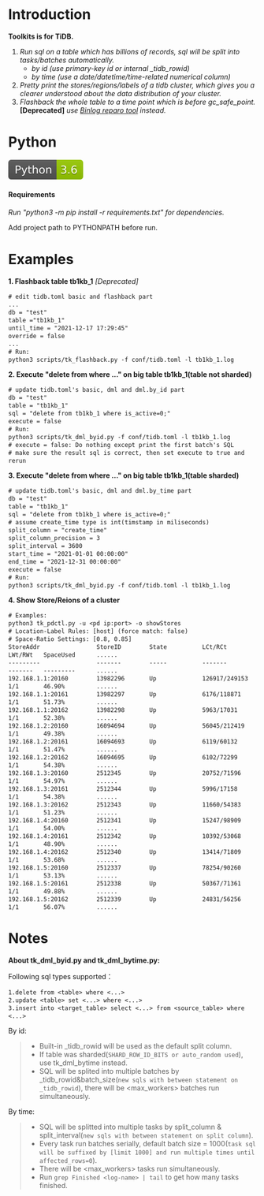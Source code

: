 # Introduction
**Toolkits is for TiDB.**
1. *Run sql on a table which has billions of records, sql will be split into tasks/batches automatically.*
    * *by id (use primary-key id or internal _tidb_rowid)*
    * *by time (use a date/datetime/time-related numerical column)*
2. *Pretty print the stores/regions/labels of a tidb cluster, which gives you a clearer understood about the data distribution of your cluster.*
3. *Flashback the whole table to a time point which is before gc_safe_point.* **[Deprecated]**  *use [Binlog reparo tool](https://github.com/realcp1018/tidb-binlog) instead.*

# Python
![py1](images/1.svg)

#### Requirements 
*Run "python3 -m pip install -r requirements.txt" for dependencies.*

Add project path to PYTHONPATH before run.

# Examples
**1. Flashback table tb1kb_1** *[Deprecated]*
```
# edit tidb.toml basic and flashback part
...
db = "test"
table ="tb1kb_1"
until_time = "2021-12-17 17:29:45"
override = false
...
# Run:
python3 scripts/tk_flashback.py -f conf/tidb.toml -l tb1kb_1.log
```
**2. Execute "delete from where ..." on big table tb1kb_1(table not sharded)**
```
# update tidb.toml's basic, dml and dml.by_id part
db = "test"
table = "tb1kb_1"
sql = "delete from tb1kb_1 where is_active=0;"
execute = false
# Run:
python3 scripts/tk_dml_byid.py -f conf/tidb.toml -l tb1kb_1.log
# execute = false: Do nothing except print the first batch's SQL 
# make sure the result sql is correct, then set execute to true and rerun
```
**3. Execute "delete from where ..." on big table tb1kb_1(table sharded)**
```
# update tidb.toml's basic, dml and dml.by_time part
db = "test"
table = "tb1kb_1"
sql = "delete from tb1kb_1 where is_active=0;"
# assume create_time type is int(timstamp in miliseconds)
split_column = "create_time"
split_column_precision = 3
split_interval = 3600
start_time = "2021-01-01 00:00:00"
end_time = "2021-12-31 00:00:00"
execute = false
# Run:
python3 scripts/tk_dml_byid.py -f conf/tidb.toml -l tb1kb_1.log
```
**4. Show Store/Reions of a cluster**
```
# Examples:
python3 tk_pdctl.py -u <pd ip:port> -o showStores
# Location-Label Rules: [host] (force match: false)
# Space-Ratio Settings: [0.8, 0.85]
StoreAddr                StoreID        State          LCt/RCt        LWt/RWt   SpaceUsed      ......
---------                -------        -----          -------        -------   ---------      ......
192.168.1.1:20160        13982296       Up             126917/249153  1/1       46.90%         ......
192.168.1.1:20161        13982297       Up             6176/118871    1/1       51.73%         ......
192.168.1.1:20162        13982298       Up             5963/17031     1/1       52.38%         ......
192.168.1.2:20160        16094694       Up             56045/212419   1/1       49.38%         ......
192.168.1.2:20161        16094693       Up             6119/60132     1/1       51.47%         ......
192.168.1.2:20162        16094695       Up             6102/72299     1/1       54.38%         ......
192.168.1.3:20160        2512345        Up             20752/71596    1/1       54.97%         ......
192.168.1.3:20161        2512344        Up             5996/17158     1/1       54.38%         ......
192.168.1.3:20162        2512343        Up             11660/54383    1/1       51.23%         ......
192.168.1.4:20160        2512341        Up             15247/98909    1/1       54.00%         ......
192.168.1.4:20161        2512342        Up             10392/53068    1/1       48.90%         ......
192.168.1.4:20162        2512340        Up             13414/71809    1/1       53.68%         ......
192.168.1.5:20160        2512337        Up             78254/90260    1/1       53.13%         ......
192.168.1.5:20161        2512338        Up             50367/71361    1/1       49.88%         ......
192.168.1.5:20162        2512339        Up             24831/56256    1/1       56.07%         ......
```

# Notes
**About tk_dml_byid.py and tk_dml_bytime.py:**

Following sql types supported：
```
1.delete from <table> where <...>
2.update <table> set <...> where <...>
3.insert into <target_table> select <...> from <source_table> where <...>
```
By id:
>* Built-in _tidb_rowid will be used as the default split column.
>* If table was sharded(`SHARD_ROW_ID_BITS or auto_random used`), use tk_dml_bytime instead.
>* SQL will be splited into multiple batches by _tidb_rowid&batch_size(`new sqls with between statement on _tidb_rowid`), there will be <max_workers> batches run simultaneously.

By time:
>* SQL will be splitted into multiple tasks by split_column & split_interval(`new sqls with between statement on split column`).
>* Every task run batches serially, default batch size = 1000(`task sql will be suffixed by [limit 1000] and run multiple times until affected_rows=0`).
>* There will be <max_workers> tasks run simultaneously.
>* Run `grep Finished <log-name> | tail` to get how many tasks finished.